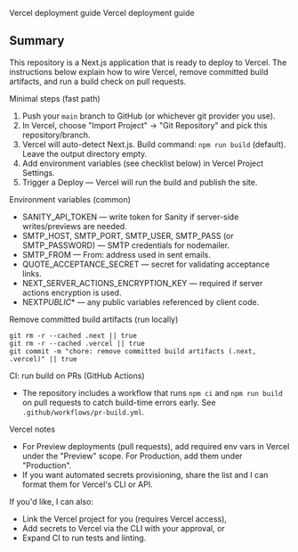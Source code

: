 Vercel deployment guide
Vercel deployment guide

## Summary

This repository is a Next.js application that is ready to deploy to Vercel. The instructions below explain how to wire Vercel, remove committed build artifacts, and run a build check on pull requests.

Minimal steps (fast path)

1. Push your `main` branch to GitHub (or whichever git provider you use).
2. In Vercel, choose "Import Project" → "Git Repository" and pick this repository/branch.
3. Vercel will auto-detect Next.js. Build command: `npm run build` (default). Leave the output directory empty.
4. Add environment variables (see checklist below) in Vercel Project Settings.
5. Trigger a Deploy — Vercel will run the build and publish the site.

Environment variables (common)

- SANITY_API_TOKEN — write token for Sanity if server-side writes/previews are needed.
- SMTP_HOST, SMTP_PORT, SMTP_USER, SMTP_PASS (or SMTP_PASSWORD) — SMTP credentials for nodemailer.
- SMTP_FROM — From: address used in sent emails.
- QUOTE_ACCEPTANCE_SECRET — secret for validating acceptance links.
- NEXT_SERVER_ACTIONS_ENCRYPTION_KEY — required if server actions encryption is used.
- NEXT*PUBLIC*\* — any public variables referenced by client code.

Remove committed build artifacts (run locally)

```
git rm -r --cached .next || true
git rm -r --cached .vercel || true
git commit -m "chore: remove committed build artifacts (.next, .vercel)" || true
```

CI: run build on PRs (GitHub Actions)

- The repository includes a workflow that runs `npm ci` and `npm run build` on pull requests to catch build-time errors early. See `.github/workflows/pr-build.yml`.

Vercel notes

- For Preview deployments (pull requests), add required env vars in Vercel under the "Preview" scope. For Production, add them under "Production".
- If you want automated secrets provisioning, share the list and I can format them for Vercel's CLI or API.

If you'd like, I can also:

- Link the Vercel project for you (requires Vercel access),
- Add secrets to Vercel via the CLI with your approval, or
- Expand CI to run tests and linting.
